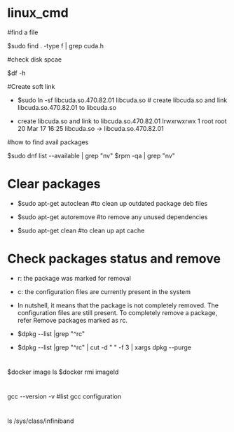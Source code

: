 # linux_cmd

#find a file

$sudo find . -type f |  grep cuda.h

#check disk spcae

$df -h

#Create soft link

 - $sudo ln -sf libcuda.so.470.82.01 libcuda.so # create libcuda.so and link libcuda.so.470.82.01 to libcuda.so

- create libcuda.so and link to libcuda.so.470.82.01
   lrwxrwxrwx 1 root root       20 Mar 17 16:25 libcuda.so -> libcuda.so.470.82.01

#how to find avail packages 

$sudo dnf  list --available | grep "nv"
$rpm -qa | grep "nv"

# Clear packages
 - $sudo apt-get autoclean #to clean up outdated package deb files

 - $sudo apt-get autoremove #to remove any unused dependencies

 - $sudo apt-get clean #to clean up apt cache

# Check packages status and remove
 - r: the package was marked for removal
 - c: the configuration files are currently present in the system
 - In nutshell, it means that the package is not completely removed. The configuration files are still present. To completely remove a package, refer Remove packages marked as rc.

  - $dpkg --list |grep "^rc"

  - $dpkg --list |grep "^rc" | cut -d " " -f 3 | xargs dpkg --purge

#
$docker image ls
$docker rmi imageId
 
 #
 gcc --version -v #list gcc configuration

#
ls /sys/class/infiniband
